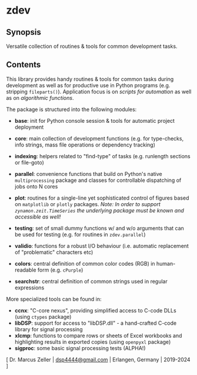 # zdev

## Synopsis

Versatile collection of routines & tools for common development tasks.

## Contents

This library provides handy routines & tools for common tasks during development as well as for productive use in Python programs (e.g. stripping ```fileparts()```). Application focus is on *scripts for automation* as well as on *algorithmic functions*.

The package is structured into the following modules:  

- **base**: init for Python console session & tools for automatic project deployment

- **core**: main collection of development functions (e.g. for type-checks, info strings, mass file operations or dependency tracking)

- **indexing**: helpers related to "find-type" of tasks (e.g. runlength sections or file-goto)

- **parallel**: convenience functions that build on Python's native ```multiprocessing``` package and classes for controllable dispatching of jobs onto N cores

- **plot**: routines for a single-line yet sophisticated control of figures based on ```matplotlib``` or ```plotly``` packages.
*Note: In order to support ```zynamon.zeit.TimeSeries``` the underlying package must be known and accessible as well!*

- **testing**: set of small dummy functions w/ and w/o arguments that can be used for testing (e.g. for routines in ```zdev.parallel```)

- **validio**: functions for a robust I/O behaviour (i.e. automatic replacement of "problematic" characters etc)

- **colors**: central definition of common color codes (RGB) in human-readable form (e.g. ```cPurple```)

- **searchstr**: central definition of common strings used in regular expressions

More specialized tools can be found in:

- **ccnx**: "C-core nexus", providing simplified access to C-code DLLs (using ```ctypes``` package)
- **libDSP**: support for access to "libDSP.dll" - a hand-crafted C-code library for signal processing
- **xlcmp**: functions to compare rows or sheets of Excel workbooks and highlighting results in exported copies (using ```openpyxl``` package)
- **sigproc**: some basic signal processing tests (ALPHA!)

[ Dr. Marcus Zeller | dsp4444@gmail.com | Erlangen, Germany | 2019-2024 ]
